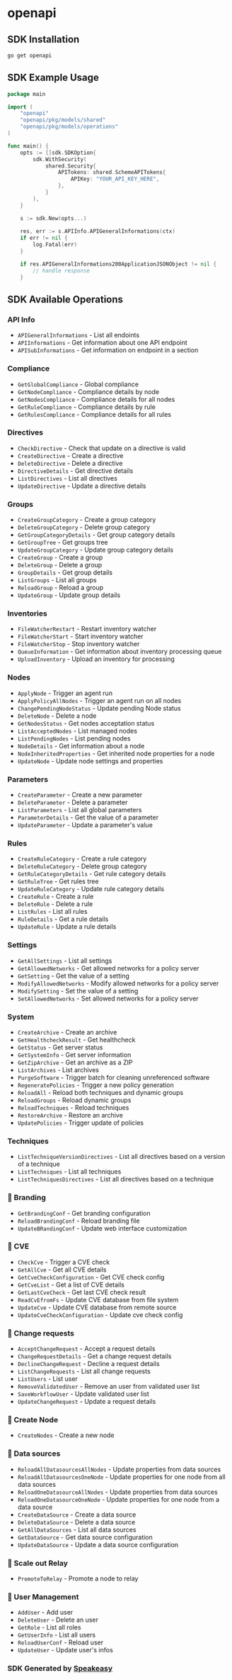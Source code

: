 # openapi

<!-- Start SDK Installation -->
## SDK Installation

```bash
go get openapi
```
<!-- End SDK Installation -->

<!-- Start SDK Example Usage -->
## SDK Example Usage

```go
package main

import (
    "openapi"
    "openapi/pkg/models/shared"
    "openapi/pkg/models/operations"
)

func main() {
    opts := []sdk.SDKOption{
        sdk.WithSecurity(
            shared.Security{
                APITokens: shared.SchemeAPITokens{
                    APIKey: "YOUR_API_KEY_HERE",
                },
            }
        ),
    }

    s := sdk.New(opts...)
    
    res, err := s.APIInfo.APIGeneralInformations(ctx)
    if err != nil {
        log.Fatal(err)
    }

    if res.APIGeneralInformations200ApplicationJSONObject != nil {
        // handle response
    }
```
<!-- End SDK Example Usage -->

<!-- Start SDK Available Operations -->
## SDK Available Operations

### API Info

* `APIGeneralInformations` - List all endoints
* `APIInformations` - Get information about one API endpoint
* `APISubInformations` - Get information on endpoint in a section

### Compliance

* `GetGlobalCompliance` - Global compliance
* `GetNodeCompliance` - Compliance details by node
* `GetNodesCompliance` - Compliance details for all nodes
* `GetRuleCompliance` - Compliance details by rule
* `GetRulesCompliance` - Compliance details for all rules

### Directives

* `CheckDirective` - Check that update on a directive is valid
* `CreateDirective` - Create a directive
* `DeleteDirective` - Delete a directive
* `DirectiveDetails` - Get directive details
* `ListDirectives` - List all directives
* `UpdateDirective` - Update a directive details

### Groups

* `CreateGroupCategory` - Create a group category
* `DeleteGroupCategory` - Delete group category
* `GetGroupCategoryDetails` - Get group category details
* `GetGroupTree` - Get groups tree
* `UpdateGroupCategory` - Update group category details
* `CreateGroup` - Create a group
* `DeleteGroup` - Delete a group
* `GroupDetails` - Get group details
* `ListGroups` - List all groups
* `ReloadGroup` - Reload a group
* `UpdateGroup` - Update group details

### Inventories

* `FileWatcherRestart` - Restart inventory watcher
* `FileWatcherStart` - Start inventory watcher
* `FileWatcherStop` - Stop inventory watcher
* `QueueInformation` - Get information about inventory processing queue
* `UploadInventory` - Upload an inventory for processing

### Nodes

* `ApplyNode` - Trigger an agent run
* `ApplyPolicyAllNodes` - Trigger an agent run on all nodes
* `ChangePendingNodeStatus` - Update pending Node status
* `DeleteNode` - Delete a node
* `GetNodesStatus` - Get nodes acceptation status
* `ListAcceptedNodes` - List managed nodes
* `ListPendingNodes` - List pending nodes
* `NodeDetails` - Get information about a node
* `NodeInheritedProperties` - Get inherited node properties for a node
* `UpdateNode` - Update node settings and properties

### Parameters

* `CreateParameter` - Create a new parameter
* `DeleteParameter` - Delete a parameter
* `ListParameters` - List all global parameters
* `ParameterDetails` - Get the value of a parameter
* `UpdateParameter` - Update a parameter's value

### Rules

* `CreateRuleCategory` - Create a rule category
* `DeleteRuleCategory` - Delete group category
* `GetRuleCategoryDetails` - Get rule category details
* `GetRuleTree` - Get rules tree
* `UpdateRuleCategory` - Update rule category details
* `CreateRule` - Create a rule
* `DeleteRule` - Delete a rule
* `ListRules` - List all rules
* `RuleDetails` - Get a rule details
* `UpdateRule` - Update a rule details

### Settings

* `GetAllSettings` - List all settings
* `GetAllowedNetworks` - Get allowed networks for a policy server
* `GetSetting` - Get the value of a setting
* `ModifyAllowedNetworks` - Modify allowed networks for a policy server
* `ModifySetting` - Set the value of a setting
* `SetAllowedNetworks` - Set allowed networks for a policy server

### System

* `CreateArchive` - Create an archive
* `GetHealthcheckResult` - Get healthcheck
* `GetStatus` - Get server status
* `GetSystemInfo` - Get server information
* `GetZipArchive` - Get an archive as a ZIP
* `ListArchives` - List archives
* `PurgeSoftware` - Trigger batch for cleaning unreferenced software
* `RegeneratePolicies` - Trigger a new policy generation
* `ReloadAll` - Reload both techniques and dynamic groups
* `ReloadGroups` - Reload dynamic groups
* `ReloadTechniques` - Reload techniques
* `RestoreArchive` - Restore an archive
* `UpdatePolicies` - Trigger update of policies

### Techniques

* `ListTechniqueVersionDirectives` - List all directives based on a version of a technique
* `ListTechniques` - List all techniques
* `ListTechniquesDirectives` - List all directives based on a technique

### 🧩 Branding

* `GetBrandingConf` - Get branding configuration
* `ReloadBrandingConf` - Reload branding file
* `UpdateBRandingConf` - Update web interface customization

### 🧩 CVE

* `CheckCve` - Trigger a CVE check
* `GetAllCve` - Get all CVE details
* `GetCveCheckConfiguration` - Get CVE check config
* `GetCveList` - Get a list of CVE details
* `GetLastCveCheck` - Get last CVE check result
* `ReadCvEfromFs` - Update CVE database from file system
* `UpdateCve` - Update CVE database from remote source
* `UpdateCveCheckConfiguration` - Update cve check config

### 🧩 Change requests

* `AcceptChangeRequest` - Accept a request details
* `ChangeRequestDetails` - Get a change request details
* `DeclineChangeRequest` - Decline a request details
* `ListChangeRequests` - List all change requests
* `ListUsers` - List user
* `RemoveValidatedUser` - Remove an user from validated user list
* `SaveWorkflowUser` - Update validated user list
* `UpdateChangeRequest` - Update a request details

### 🧩 Create Node

* `CreateNodes` - Create a new node

### 🧩 Data sources

* `ReloadAllDatasourcesAllNodes` - Update properties from data sources
* `ReloadAllDatasourcesOneNode` - Update properties for one node from all data sources
* `ReloadOneDatasourceAllNodes` - Update properties from data sources
* `ReloadOneDatasourceOneNode` - Update properties for one node from a data source
* `CreateDataSource` - Create a data source
* `DeleteDataSource` - Delete a data source
* `GetAllDataSources` - List all data sources
* `GetDataSource` - Get data source configuration
* `UpdateDataSource` - Update a data source configuration

### 🧩 Scale out Relay

* `PromoteToRelay` - Promote a node to relay

### 🧩 User Management

* `AddUser` - Add user
* `DeleteUser` - Delete an user
* `GetRole` - List all roles
* `GetUserInfo` - List all users
* `ReloadUserConf` - Reload user
* `UpdateUser` - Update user's infos

<!-- End SDK Available Operations -->

### SDK Generated by [Speakeasy](https://docs.speakeasyapi.dev/docs/using-speakeasy/client-sdks)
